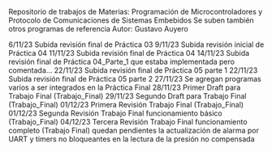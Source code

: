 Repositorio de trabajos de Materias:
Programación de Microcontroladores y Protocolo de Comunicaciones de Sistemas Embebidos
Se suben también otros programas de referencia
Autor: Gustavo Auyero

6/11/23 	Subida revisión final de Práctica 03
9/11/23 	Subida revisión inicial de Práctica 04
11/11/23 	Subida revisión final de Práctica 04
14/11/23	Subida revisión final de Práctica 04_Parte_1 que estaba implementada pero comentada...
22/11/23	Subida revisión final de Práctica 05 parte 1
22/11/23	Subida revisión final de Práctica 05 parte 2
27/11/23	Se agregan programas varios a ser integrados en la Práctica Final
28/11/23	Primer Draft para Trabajo Final (Trabajo_Final) 
29/11/23	Segundo Draft para Trabajo Final (Trabajo_Final) 
01/12/23	Primera Revisión Trabajo Final (Trabajo_Final) 
01/12/23	Segunda Revisión Trabajo Final funcionamiento básico (Trabajo_Final) 
04/12/23	Tercera Revisión Trabajo Final funcionamiento completo (Trabajo Final)
		quedan pendientes la actualización de alarma por UART y timers no bloqueantes
		en la lectura de la presión no compensada

